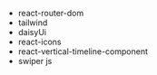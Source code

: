 - react-router-dom
- tailwind
- daisyUi
- react-icons
- react-vertical-timeline-component
- swiper js